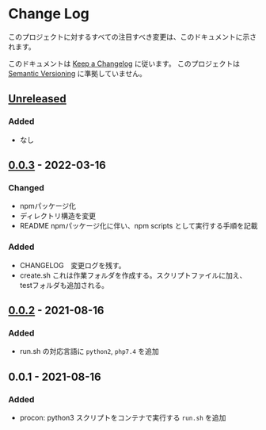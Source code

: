# Change Log
このプロジェクトに対するすべての注目すべき変更は、このドキュメントに示されます。

このドキュメントは [Keep a Changelog](http://keepachangelog.com/) に従います。
このプロジェクトは [Semantic Versioning](http://semver.org/) に準拠していません。

## [Unreleased]
### Added
- なし

## [0.0.3] - 2022-03-16
### Changed
- npmパッケージ化
- ディレクトリ構造を変更
- README npmパッケージ化に伴い、npm scripts として実行する手順を記載
### Added
- CHANGELOG　変更ログを残す。
- create.sh これは作業フォルダを作成する。スクリプトファイルに加え、testフォルダも追加される。
## [0.0.2] - 2021-08-16
### Added
- run.sh の対応言語に `python2`, `php7.4` を追加
## 0.0.1 - 2021-08-16
### Added
- procon: python3 スクリプトをコンテナで実行する `run.sh` を追加

[Unreleased]: https://github.com/ken-ty/procon/compare/v0.0.3...HEAD?w=1
[0.0.3]: https://github.com/ken-ty/procon/compare/v0.0.2...v0.0.3?w=1
[0.0.2]: https://github.com/ken-ty/procon/compare/v0.0.1...v0.0.2?w=1
